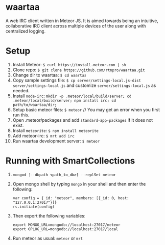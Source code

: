 waartaa
=======

A web IRC client written in Meteor JS. It is aimed towards being an intuitive, collaborative IRC client across
multiple devices of the user along with centralized logging.


Setup
=====
1. Install Meteor: ``$ curl https://install.meteor.com | sh``
1. Clone repo: ``$ git clone https://github.com/rtnpro/waartaa.git``
1. Change dir to waartaa: ``$ cd waartaa``
1. Copy sample settings file: ``$ cp server/settings-local.js-dist server/settings-local.js``
   and customize ``server/settings-local.js`` as needed.
1. Install ``node-irc``: ``mkdir -p .meteor/local/build/server; cd .meteor/local/build/server; npm install irc; cd path/to/waartaa/dir;``
1. Setup basic meteor files: ``$ meteor`` // You may get an error when you first run this.
1. Open .meteor/packages and add ``standard-app-packages`` if it does not exist.
1. Install ``meteorite``: ``$ npm install meteorite``
1. Add meteor-irc: ``$ mrt add irc``
1. Run waartaa development server: ``$ meteor``


Running with SmartCollections
=============================
1. ``mongod [--dbpath <path_to_db>] --replSet meteor``
1. Open mongo shell by typing ``mongo`` in your shell and then enter the
   following:

   ```
   var config = {_id: "meteor", members: [{_id: 0, host: "127.0.0.1:27017"}]}
   rs.initiate(config)
   ```

1. Then export the following variables:

   ```
   export MONGO_URL=mongodb://localhost:27017/meteor
   export OPLOG_URL=mongodb://localhost:27017/local
   ```

1. Run meteor as usual: ``meteor`` or ``mrt``

